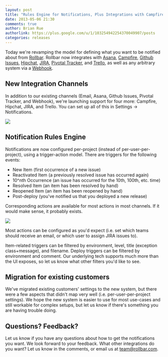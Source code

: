 ```yaml
---
layout: post
title: "Rules Engine for Notifications, Plus Integrations with Campfire, Hipchat, JIRA, and Trello"
date: 2013-05-06 21:30
comments: true
author: Brian Rue
authorlink: https://plus.google.com/u/1/103254942254370049907/posts
categories: releases
---
```


Today we're revamping the model for defining what you want to be notified about from [Rollbar](https://rollbar.com). Rollbar now integrates with [Asana](http://asana.com), [Campfire](http://campfirenow.com/), [Github Issues](https://github.com/features/projects/issues), [Hipchat](http://hipchat.com), [JIRA](http://jira.com), [Pivotal Tracker](http://pivotaltracker.com), and [Trello](http://trello.com), as well as any arbitrary system via a [Webhook](http://www.webhooks.org/).

## New Integration Channels

In addition to our existing channels (Email, Asana, Github Issues, Pivotal Tracker, and Webhook), we're launching support for four more: Campfire, Hipchat, JIRA, and Trello. You can set up all of this in Settings -> Notifications.

<img src="https://d2tf6sbdgil6xr.cloudfront.net/static/img/blog/integration-channels.png">

## Notification Rules Engine

Notifications are now configured per-project (instead of per-user-per-project), using a trigger-action model. There are triggers for the following events:

- New Item (first occurrence of a new issue)
- Reactivated Item (a previously resolved issue has occurred again)
- 10^nth Occurrence (an issue has occurred for the 10th, 100th, etc. time)
- Resolved Item (an item has been resolved by hand)
- Reopened Item (an item has been reopened by hand)
- Post-deploy (you've notified us that you deployed a new release)

Corresponding actions are available for most actions in most channels. If it would make sense, it probably exists.

<img src="https://d2tf6sbdgil6xr.cloudfront.net/static/img/blog/rules-engine.png">

Most actions can be configured as you'd expect (i.e. set which teams should receive an email, or which user to assign JIRA issues to).

Item-related triggers can be filtered by environment, level, title (exception class+message), and filename. Deploy triggers can be filtered by environment and comment. Our underlying tech supports much more than the UI exposes, so let us know what other filters you'd like to see.

## Migration for existing customers

We've migrated existing customers' settings to the new system, but there were a few aspects that didn't map very well (i.e. per-user-per-project settings). We hope the new system is easier to use for most use-cases and still workable for complex setups, but let us know if there's something you are having trouble doing.

## Questions? Feedback?

Let us know if you have any questions about how to get the notifications you want. We look forward to your feedback. What other integrations do you want? Let us know in the comments, or email us at <a href="mailto:team@rollbar.com">team@rollbar.com</a>.

